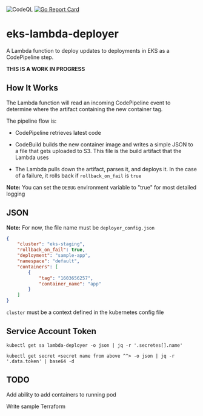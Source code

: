 ![CodeQL](https://github.com/papabearsoftware/eks-lambda-deployer/workflows/CodeQL/badge.svg) [![Go Report Card](https://goreportcard.com/badge/github.com/papabearsoftware/eks-lambda-deployer)](https://goreportcard.com/report/github.com/papabearsoftware/eks-lambda-deployer)

# eks-lambda-deployer

A Lambda function to deploy updates to deployments in EKS as a CodePipeline step.

**THIS IS A WORK IN PROGRESS**

## How It Works

The Lambda function will read an incoming CodePipeline event to determine where the artifact containing the new container tag.

The pipeline flow is:

- CodePipeline retrieves latest code

- CodeBuild builds the new container image and writes a simple JSON to a file that gets uploaded to S3. This file is the build artifact that the Lambda uses

- The Lambda pulls down the artifact, parses it, and deploys it. In the case of a failure, it rolls back if `rollback_on_fail` is `true`

**Note:** You can set the `DEBUG` environment variable to "true" for most detailed logging


## JSON

**Note:** For now, the file name must be `deployer_config.json`

```json
{
    "cluster": "eks-staging",
    "rollback_on_fail": true,
    "deployment": "sample-app",
    "namespace": "default",
    "containers": [
        {
            "tag": "1603656257",
            "container_name": "app"
        }
    ]    
}
```

`cluster` must be a context defined in the kubernetes config file

## Service Account Token

`kubectl get sa lambda-deployer -o json | jq -r '.secretes[].name'` 

`kubectl get secret <secret name from above ^^> -o json | jq -r '.data.token' | base64 -d`

## TODO

Add ability to add containers to running pod

Write sample Terraform
